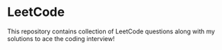 # LeetCode
This repository contains collection of LeetCode questions along with my solutions to ace the coding interview!
